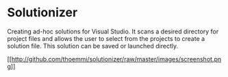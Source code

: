 # Solutionizer

Creating ad-hoc solutions for Visual Studio. It scans a desired directory for project files and allows the user to select from the 
projects to create a solution file. This solution can be saved or launched directly.

[[http://github.com/thoemmi/solutionizer/raw/master/images/screenshot.png]]
